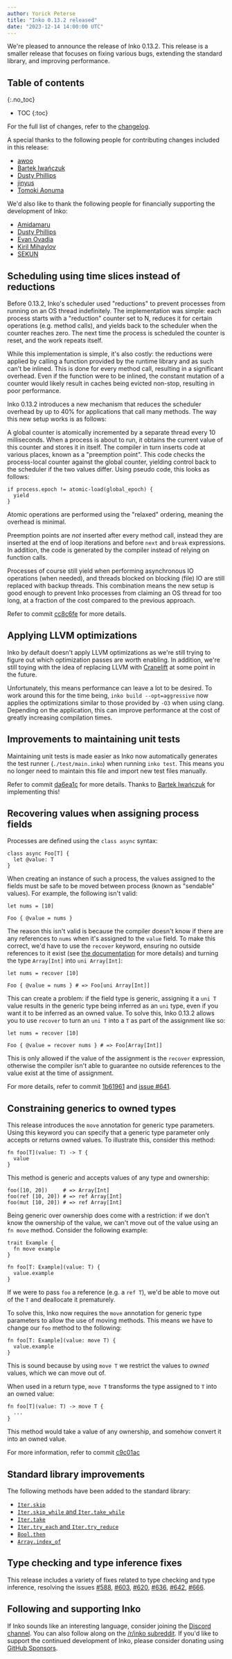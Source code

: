 ```yaml
---
author: Yorick Peterse
title: "Inko 0.13.2 released"
date: "2023-12-14 14:00:00 UTC"
---
```


We're pleased to announce the release of Inko 0.13.2. This release is a smaller
release that focuses on fixing various bugs, extending the standard library, and
improving performance.

## Table of contents
{:.no_toc}

* TOC
{:toc}

For the full list of changes, refer to the
[changelog](https://github.com/inko-lang/inko/blob/main/CHANGELOG.md#0132-2023-12-14).

A special thanks to the following people for contributing changes included in
this release:

- [awoo](https://github.com/awoo-civ)
- [Bartek Iwańczuk](https://github.com/bartlomieju)
- [Dusty Phillips](https://github.com/dusty-phillips)
- [jinyus](https://github.com/jinyus)
- [Tomoki Aonuma](https://github.com/uasi)

We'd also like to thank the following people for financially supporting the
development of Inko:

- [Amidamaru](https://github.com/thaodt)
- [Dusty Phillips](https://dusty.phillips.codes)
- [Evan Ovadia](https://github.com/Verdagon)
- [Kiril Mihaylov](https://github.com/KirilMihaylov)
- [SEKUN](https://sekun.dev)

## Scheduling using time slices instead of reductions

Before 0.13.2, Inko's scheduler used "reductions" to prevent processes from
running on an OS thread indefinitely. The implementation was simple: each
process starts with a "reduction" counter set to N, reduces it for certain
operations (e.g. method calls), and yields back to the scheduler when the
counter reaches zero. The next time the process is scheduled the counter is
reset, and the work repeats itself.

While this implementation is simple, it's also costly: the reductions were
applied by calling a function provided by the runtime library and as such can't
be inlined. This is done for every method call, resulting in a significant
overhead. Even if the function were to be inlined, the constant mutation of a
counter would likely result in caches being evicted non-stop, resulting in poor
performance.

Inko 0.13.2 introduces a new mechanism that reduces the scheduler overhead by up
to 40% for applications that call many methods. The way this new setup works is
as follows:

A global counter is atomically incremented by a separate thread every 10
milliseconds. When a process is about to run, it obtains the current value of
this counter and stores it in itself. The compiler in turn inserts code at
various places, known as a "preemption point". This code checks the
process-local counter against the global counter, yielding control back to the
scheduler if the two values differ. Using pseudo code, this looks as follows:

```
if process.epoch != atomic-load(global_epoch) {
  yield
}
```

Atomic operations are performed using the "relaxed" ordering, meaning the
overhead is minimal.

Preemption points are _not_ inserted after every method call, instead they are
inserted at the end of loop iterations and before `next` and `break`
expressions. In addition, the code is generated by the compiler instead of
relying on function calls.

Processes of course still yield when performing asynchronous IO operations (when
needed), and threads blocked on blocking (file) IO are still replaced with
backup threads. This combination means the new setup is good enough to prevent
Inko processes from claiming an OS thread for too long, at a fraction of the
cost compared to the previous approach.

Refer to commit
[cc8c6fe](https://github.com/inko-lang/inko/commit/cc8c6feb09adce56f71e34931936eb087f121d9a)
for more details.

## Applying LLVM optimizations

Inko by default doesn't apply LLVM optimizations as we're still trying to figure
out which optimization passes are worth enabling. In addition, we're still
toying with the idea of replacing LLVM with [Cranelift](https://cranelift.dev/)
at some point in the future.

Unfortunately, this means performance can leave a lot to be desired. To work
around this for the time being, `inko build --opt=aggressive` now applies the
optimizations similar to those provided by `-O3` when using clang. Depending on
the application, this can improve performance at the cost of greatly increasing
compilation times.

## Improvements to maintaining unit tests

Maintaining unit tests is made easier as Inko now automatically generates the
test runner (`./test/main.inko`) when running `inko test`. This means you no
longer need to maintain this file and import new test files manually.

Refer to commit [da6ea1c](https://github.com/inko-lang/inko/commit/da6ea1c31150b92aa0094de0c8417875e24ac32f)
for more details. Thanks to [Bartek Iwańczuk](https://github.com/bartlomieju)
for implementing this!

## Recovering values when assigning process fields

Processes are defined using the `class async` syntax:

```inko
class async Foo[T] {
  let @value: T
}
```

When creating an instance of such a process, the values assigned to the fields
must be safe to be moved between process (known as "sendable" values). For
example, the following isn't valid:

```inko
let nums = [10]

Foo { @value = nums }
```

The reason this isn't valid is because the compiler doesn't know if there are
any references to `nums` when it's assigned to the `value` field. To make this
correct, we'd have to use the `recover` keyword, ensuring no outside references
to it exist (see [the documentation](https://docs.inko-lang.org/manual/v0.13.2/getting-started/memory-management/#unique-values-and-recovery)
for more details) and turning the type `Array[Int]` into `uni Array[Int]`:

```inko
let nums = recover [10]

Foo { @value = nums } # => Foo[uni Array[Int]]
```

This can create a problem: if the field type is generic, assigning it a `uni T`
value results in the generic type being inferred as an `uni` type, even if you
want it to be inferred as an owned value. To solve this, Inko 0.13.2 allows you
to use `recover` to turn an `uni T` into a `T` as part of the assignment like
so:

```inko
let nums = recover [10]

Foo { @value = recover nums } # => Foo[Array[Int]]
```

This is only allowed if the value of the assignment is the `recover` expression,
otherwise the compiler isn't able to guarantee no outside references to the
value exist at the time of assignment.

For more details, refer to commit
[1b61961](https://github.com/inko-lang/inko/commit/1b619615be160b29d97c123a4fa2e5e1d977e880)
and [issue #641](https://github.com/inko-lang/inko/issues/641).

## Constraining generics to owned types

This release introduces the `move` annotation for generic type parameters. Using
this keyword you can specify that a generic type parameter only accepts or
returns owned values. To illustrate this, consider this method:

```inko
fn foo[T](value: T) -> T {
  value
}
```

This method is generic and accepts values of any type and ownership:

```inko
foo([10, 20])     # => Array[Int]
foo(ref [10, 20]) # => ref Array[Int]
foo(mut [10, 20]) # => ref Array[Int]
```

Being generic over ownership does come with a restriction: if we don't know the
ownership of the value, we can't move out of the value using an `fn move`
method. Consider the following example:

```inko
trait Example {
  fn move example
}

fn foo[T: Example](value: T) {
  value.example
}
```

If we were to pass `foo` a reference (e.g. a `ref T`), we'd be able to move out
of the `T` and deallocate it prematurely.

To solve this, Inko now requires the `move` annotation for generic type
parameters to allow the use of moving methods. This means we have to change our
`foo` method to the following:

```inko
fn foo[T: Example](value: move T) {
  value.example
}
```

This is sound because by using `move T` we restrict the values to _owned_
values, which we can move out of.

When used in a return type, `move T` transforms the type assigned to `T` into
an owned value:

```inko
fn foo[T](value: T) -> move T {
  ...
}
```

This method would take a value of any ownership, and somehow convert it into an
owned value.

For more information, refer to commit
[c9c01ac](https://github.com/inko-lang/inko/commit/c9c01acb92080570bbce12cfa3bf7eda3f3425c6)

## Standard library improvements

The following methods have been added to the standard library:

- [`Iter.skip`](https://github.com/inko-lang/inko/commit/7a967b03d41186a891253d6296e42928c16537a3)
- [`Iter.skip_while` and `Iter.take_while`](https://github.com/inko-lang/inko/commit/c42baf42420b3851638b2e2062ad50e941922a79)
- [`Iter.take`](https://github.com/inko-lang/inko/commit/6c7da745c34a5ca62f1ef93e2617002b6e81b18c)
- [`Iter.try_each` and `Iter.try_reduce`](https://github.com/inko-lang/inko/commit/7314fd3bb6be1c7315af4c64c7a50e5d8c950cee)
- [`Bool.then`](https://github.com/inko-lang/inko/commit/4fe8a032b8310251ac6409bb751e42eb7f790499)
- [`Array.index_of`](https://github.com/inko-lang/inko/commit/317c3c7bf97b7017940531067548e53249a2778d)

## Type checking and type inference fixes

This release includes a variety of fixes related to type checking and type
inference, resolving the issues
[#588](https://github.com/inko-lang/inko/issues/588),
[#603](https://github.com/inko-lang/inko/issues/603),
[#620](https://github.com/inko-lang/inko/issues/620),
[#636](https://github.com/inko-lang/inko/issues/636),
[#642](https://github.com/inko-lang/inko/issues/642),
[#666](https://github.com/inko-lang/inko/issues/666).

## Following and supporting Inko

If Inko sounds like an interesting language, consider joining the [Discord
channel](https://discord.gg/seeURxHxCb). You can also follow along on the
[/r/inko subreddit](https://www.reddit.com/r/inko/). If you'd like to support
the continued development of Inko, please consider donating using [GitHub
Sponsors](https://github.com/sponsors/YorickPeterse).
